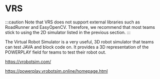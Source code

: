 # VRS

:::caution
Note that VRS does not support external libraries such as RoadRunner and EasyOpenCV. Therefore, we recommend that most teams stick to using the 2D simulator listed in the previous section.
:::

The Virtual Robot Simulator is a very useful, 3D robot simulator that teams can test JAVA and block code on. It provides a 3D representation of the POWERPLAY field for teams to test their robot out.

https://vrobotsim.com/

https://powerplay.vrobotsim.online/homepage.html
